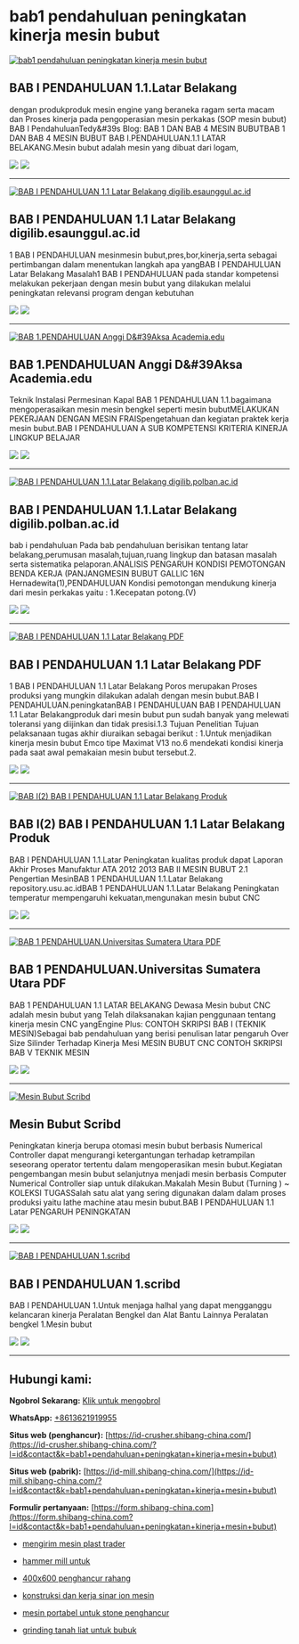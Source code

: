 # bab1 pendahuluan peningkatan kinerja mesin bubut

<a href="https://swt.shibang-china.com/?l=id&img&k=bab1+pendahuluan+peningkatan+kinerja+mesin+bubut" target="_blank">![bab1 pendahuluan peningkatan kinerja mesin bubut](http://static.shibang-china.com/all-800x300/1321.jpg)</a>

## BAB I PENDAHULUAN 1.1.Latar Belakang
dengan produkproduk mesin engine yang beraneka ragam serta macam dan Proses kinerja pada pengoperasian mesin perkakas (SOP mesin bubut) BAB I PendahuluanTedy&#39s Blog: BAB 1 DAN BAB 4 MESIN BUBUTBAB 1 DAN BAB 4 MESIN BUBUT BAB I.PENDAHULUAN.1.1 LATAR BELAKANG.Mesin bubut adalah mesin yang dibuat dari logam,


<a href="https://whatsapp.shibangsoft.com/WhatsApp.php" target="_blank" title="WhatsApp">![](http://static.shibang-china.com/icon/whatsapp.png)</a> <a href="https://swt.shibang-china.com/?l=id&icon&k=bab1+pendahuluan+peningkatan+kinerja+mesin+bubut" target="_blank">![](http://static.shibang-china.com/icon/chat-id.png)</a>

---

<a href="https://swt.shibang-china.com/?l=id&img&k=bab1+pendahuluan+peningkatan+kinerja+mesin+bubut" target="_blank">![BAB I PENDAHULUAN 1.1 Latar Belakang digilib.esaunggul.ac.id](http://static.shibang-china.com/all-800x300/382.jpg)</a>

## BAB I PENDAHULUAN 1.1 Latar Belakang digilib.esaunggul.ac.id
1 BAB I PENDAHULUAN mesinmesin bubut,pres,bor,kinerja,serta sebagai pertimbangan dalam menentukan langkah apa yangBAB I PENDAHULUAN Latar Belakang Masalah1 BAB I PENDAHULUAN pada standar kompetensi melakukan pekerjaan dengan mesin bubut yang dilakukan melalui peningkatan relevansi program dengan kebutuhan


<a href="https://whatsapp.shibangsoft.com/WhatsApp.php" target="_blank" title="WhatsApp">![](http://static.shibang-china.com/icon/whatsapp.png)</a> <a href="https://swt.shibang-china.com/?l=id&icon&k=bab1+pendahuluan+peningkatan+kinerja+mesin+bubut" target="_blank">![](http://static.shibang-china.com/icon/chat-id.png)</a>

---

<a href="https://swt.shibang-china.com/?l=id&img&k=bab1+pendahuluan+peningkatan+kinerja+mesin+bubut" target="_blank">![BAB 1.PENDAHULUAN Anggi D&#39Aksa Academia.edu](http://static.shibang-china.com/all-800x300/388.jpg)</a>

## BAB 1.PENDAHULUAN Anggi D&#39Aksa Academia.edu
Teknik Instalasi Permesinan Kapal BAB 1 PENDAHULUAN 1.1.bagaimana mengoperasaikan mesin mesin bengkel seperti mesin bubutMELAKUKAN PEKERJAAN DENGAN MESIN FRAISpengetahuan dan kegiatan praktek kerja mesin bubut.BAB I PENDAHULUAN A SUB KOMPETENSI KRITERIA KINERJA LINGKUP BELAJAR


<a href="https://whatsapp.shibangsoft.com/WhatsApp.php" target="_blank" title="WhatsApp">![](http://static.shibang-china.com/icon/whatsapp.png)</a> <a href="https://swt.shibang-china.com/?l=id&icon&k=bab1+pendahuluan+peningkatan+kinerja+mesin+bubut" target="_blank">![](http://static.shibang-china.com/icon/chat-id.png)</a>

---

<a href="https://swt.shibang-china.com/?l=id&img&k=bab1+pendahuluan+peningkatan+kinerja+mesin+bubut" target="_blank">![BAB I PENDAHULUAN 1.1.Latar Belakang digilib.polban.ac.id](http://static.shibang-china.com/all-800x300/602.jpg)</a>

## BAB I PENDAHULUAN 1.1.Latar Belakang digilib.polban.ac.id
bab i pendahuluan Pada bab pendahuluan berisikan tentang latar belakang,perumusan masalah,tujuan,ruang lingkup dan batasan masalah serta sistematika pelaporan.ANALISIS PENGARUH KONDISI PEMOTONGAN BENDA KERJA (PANJANGMESIN BUBUT GALLIC 16N Hernadewita(1),PENDAHULUAN Kondisi pemotongan mendukung kinerja dari mesin perkakas yaitu : 1.Kecepatan potong.(V)


<a href="https://whatsapp.shibangsoft.com/WhatsApp.php" target="_blank" title="WhatsApp">![](http://static.shibang-china.com/icon/whatsapp.png)</a> <a href="https://swt.shibang-china.com/?l=id&icon&k=bab1+pendahuluan+peningkatan+kinerja+mesin+bubut" target="_blank">![](http://static.shibang-china.com/icon/chat-id.png)</a>

---

<a href="https://swt.shibang-china.com/?l=id&img&k=bab1+pendahuluan+peningkatan+kinerja+mesin+bubut" target="_blank">![BAB I PENDAHULUAN 1.1 Latar Belakang PDF](http://static.shibang-china.com/all-800x300/885.jpg)</a>

## BAB I PENDAHULUAN 1.1 Latar Belakang PDF
1 BAB I PENDAHULUAN 1.1 Latar Belakang Poros merupakan Proses produksi yang mungkin dilakukan adalah dengan mesin bubut.BAB I PENDAHULUAN.peningkatanBAB I PENDAHULUAN BAB I PENDAHULUAN 1.1 Latar Belakangproduk dari mesin bubut pun sudah banyak yang melewati toleransi yang diijinkan dan tidak presisi.1.3 Tujuan Penelitian Tujuan pelaksanaan tugas akhir diuraikan sebagai berikut : 1.Untuk menjadikan kinerja mesin bubut Emco tipe Maximat V13 no.6 mendekati kondisi kinerja pada saat awal pemakaian mesin bubut tersebut.2.


<a href="https://whatsapp.shibangsoft.com/WhatsApp.php" target="_blank" title="WhatsApp">![](http://static.shibang-china.com/icon/whatsapp.png)</a> <a href="https://swt.shibang-china.com/?l=id&icon&k=bab1+pendahuluan+peningkatan+kinerja+mesin+bubut" target="_blank">![](http://static.shibang-china.com/icon/chat-id.png)</a>

---

<a href="https://swt.shibang-china.com/?l=id&img&k=bab1+pendahuluan+peningkatan+kinerja+mesin+bubut" target="_blank">![BAB I(2) BAB I PENDAHULUAN 1.1 Latar Belakang Produk](http://static.shibang-china.com/all-800x300/187.jpg)</a>

## BAB I(2) BAB I PENDAHULUAN 1.1 Latar Belakang Produk
BAB I PENDAHULUAN 1.1.Latar Peningkatan kualitas produk dapat Laporan Akhir Proses Manufaktur ATA 2012 2013 BAB II MESIN BUBUT 2.1 Pengertian MesinBAB 1 PENDAHULUAN 1.1.Latar Belakang repository.usu.ac.idBAB 1 PENDAHULUAN 1.1.Latar Belakang Peningkatan temperatur mempengaruhi kekuatan,mengunakan mesin bubut CNC


<a href="https://whatsapp.shibangsoft.com/WhatsApp.php" target="_blank" title="WhatsApp">![](http://static.shibang-china.com/icon/whatsapp.png)</a> <a href="https://swt.shibang-china.com/?l=id&icon&k=bab1+pendahuluan+peningkatan+kinerja+mesin+bubut" target="_blank">![](http://static.shibang-china.com/icon/chat-id.png)</a>

---

<a href="https://swt.shibang-china.com/?l=id&img&k=bab1+pendahuluan+peningkatan+kinerja+mesin+bubut" target="_blank">![BAB 1 PENDAHULUAN.Universitas Sumatera Utara PDF](http://static.shibang-china.com/all-800x300/320.jpg)</a>

## BAB 1 PENDAHULUAN.Universitas Sumatera Utara PDF
BAB 1 PENDAHULUAN 1.1 LATAR BELAKANG Dewasa Mesin bubut CNC adalah mesin bubut yang Telah dilaksanakan kajian penggunaan tentang kinerja mesin CNC yangEngine Plus: CONTOH SKRIPSI BAB I (TEKNIK MESIN)Sebagai bab pendahuluan yang berisi penulisan latar pengaruh Over Size Silinder Terhadap Kinerja Mesi MESIN BUBUT CNC CONTOH SKRIPSI BAB V TEKNIK MESIN


<a href="https://whatsapp.shibangsoft.com/WhatsApp.php" target="_blank" title="WhatsApp">![](http://static.shibang-china.com/icon/whatsapp.png)</a> <a href="https://swt.shibang-china.com/?l=id&icon&k=bab1+pendahuluan+peningkatan+kinerja+mesin+bubut" target="_blank">![](http://static.shibang-china.com/icon/chat-id.png)</a>

---

<a href="https://swt.shibang-china.com/?l=id&img&k=bab1+pendahuluan+peningkatan+kinerja+mesin+bubut" target="_blank">![Mesin Bubut Scribd](http://static.shibang-china.com/all-800x300/659.jpg)</a>

## Mesin Bubut Scribd
Peningkatan kinerja berupa otomasi mesin bubut berbasis Numerical Controller dapat mengurangi ketergantungan terhadap ketrampilan seseorang operator tertentu dalam mengoperasikan mesin bubut.Kegiatan pengembangan mesin bubut selanjutnya menjadi mesin berbasis Computer Numerical Controller siap untuk dilakukan.Makalah Mesin Bubut (Turning ) ~ KOLEKSI TUGASSalah satu alat yang sering digunakan dalam dalam proses produksi yaitu lathe machine atau mesin bubut.BAB I PENDAHULUAN 1.1 Latar PENGARUH PENINGKATAN


<a href="https://whatsapp.shibangsoft.com/WhatsApp.php" target="_blank" title="WhatsApp">![](http://static.shibang-china.com/icon/whatsapp.png)</a> <a href="https://swt.shibang-china.com/?l=id&icon&k=bab1+pendahuluan+peningkatan+kinerja+mesin+bubut" target="_blank">![](http://static.shibang-china.com/icon/chat-id.png)</a>

---

<a href="https://swt.shibang-china.com/?l=id&img&k=bab1+pendahuluan+peningkatan+kinerja+mesin+bubut" target="_blank">![BAB I PENDAHULUAN 1.scribd](http://static.shibang-china.com/all-800x300/38.jpg)</a>

## BAB I PENDAHULUAN 1.scribd
BAB I PENDAHULUAN 1.Untuk menjaga halhal yang dapat mengganggu kelancaran kinerja Peralatan Bengkel dan Alat Bantu Lainnya Peralatan bengkel 1.Mesin bubut

<a href="https://whatsapp.shibangsoft.com/WhatsApp.php" target="_blank" title="WhatsApp">![](http://static.shibang-china.com/icon/whatsapp.png)</a> <a href="https://swt.shibang-china.com/?l=id&icon&k=bab1+pendahuluan+peningkatan+kinerja+mesin+bubut" target="_blank">![](http://static.shibang-china.com/icon/chat-id.png)</a>

---
## Hubungi kami:

**Ngobrol Sekarang:** [Klik untuk mengobrol](https://swt.shibang-china.com?l=id&contact&k=bab1+pendahuluan+peningkatan+kinerja+mesin+bubut)

**WhatsApp:**  [+8613621919955](https://whatsapp.shibangsoft.com/WhatsApp.php)

**Situs web (penghancur):** [https://id-crusher.shibang-china.com/](https://id-crusher.shibang-china.com/?l=id&contact&k=bab1+pendahuluan+peningkatan+kinerja+mesin+bubut)

**Situs web (pabrik):** [https://id-mill.shibang-china.com/](https://id-mill.shibang-china.com/?l=id&contact&k=bab1+pendahuluan+peningkatan+kinerja+mesin+bubut)

**Formulir pertanyaan:** [https://form.shibang-china.com](https://form.shibang-china.com?l=id&contact&k=bab1+pendahuluan+peningkatan+kinerja+mesin+bubut)

* [mengirim mesin plast trader](../31/mengirim%20mesin%20plast%20trader.md)

* [hammer mill untuk](../36/hammer%20mill%20untuk.md)

* [400x600 penghancur rahang](../36/400x600%20penghancur%20rahang.md)

* [konstruksi dan kerja sinar ion mesin](../34/konstruksi%20dan%20kerja%20sinar%20ion%20mesin.md)

* [mesin portabel untuk stone penghancur](../38/mesin%20portabel%20untuk%20stone%20penghancur.md)

* [grinding tanah liat untuk bubuk](../40/grinding%20tanah%20liat%20untuk%20bubuk.md)